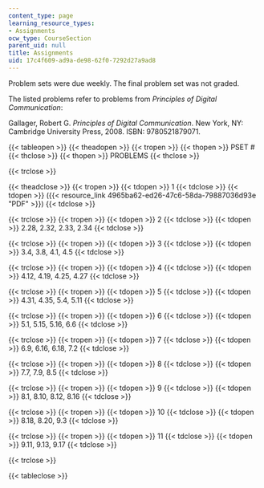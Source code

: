 ```yaml
---
content_type: page
learning_resource_types:
- Assignments
ocw_type: CourseSection
parent_uid: null
title: Assignments
uid: 17c4f609-ad9a-de98-62f0-7292d27a9ad8
---
```


Problem sets were due weekly. The final problem set was not graded.

The listed problems refer to problems from _Principles of Digital Communication_:

Gallager, Robert G. _Principles of Digital Communication_. New York, NY: Cambridge University Press, 2008. ISBN: 9780521879071.

{{< tableopen >}}
{{< theadopen >}}
{{< tropen >}}
{{< thopen >}}
PSET #
{{< thclose >}}
{{< thopen >}}
PROBLEMS
{{< thclose >}}

{{< trclose >}}

{{< theadclose >}}
{{< tropen >}}
{{< tdopen >}}
1
{{< tdclose >}}
{{< tdopen >}}
({{< resource_link 4965ba62-ed26-47c6-58da-79887036d93e "PDF" >}})
{{< tdclose >}}

{{< trclose >}}
{{< tropen >}}
{{< tdopen >}}
2
{{< tdclose >}}
{{< tdopen >}}
2.28, 2.32, 2.33, 2.34
{{< tdclose >}}

{{< trclose >}}
{{< tropen >}}
{{< tdopen >}}
3
{{< tdclose >}}
{{< tdopen >}}
3.4, 3.8, 4.1, 4.5
{{< tdclose >}}

{{< trclose >}}
{{< tropen >}}
{{< tdopen >}}
4
{{< tdclose >}}
{{< tdopen >}}
4.12, 4.19, 4.25, 4.27
{{< tdclose >}}

{{< trclose >}}
{{< tropen >}}
{{< tdopen >}}
5
{{< tdclose >}}
{{< tdopen >}}
4.31, 4.35, 5.4, 5.11
{{< tdclose >}}

{{< trclose >}}
{{< tropen >}}
{{< tdopen >}}
6
{{< tdclose >}}
{{< tdopen >}}
5.1, 5.15, 5.16, 6.6
{{< tdclose >}}

{{< trclose >}}
{{< tropen >}}
{{< tdopen >}}
7
{{< tdclose >}}
{{< tdopen >}}
6.9, 6.16, 6.18, 7.2
{{< tdclose >}}

{{< trclose >}}
{{< tropen >}}
{{< tdopen >}}
8
{{< tdclose >}}
{{< tdopen >}}
7.7, 7.9, 8.5
{{< tdclose >}}

{{< trclose >}}
{{< tropen >}}
{{< tdopen >}}
9
{{< tdclose >}}
{{< tdopen >}}
8.1, 8.10, 8.12, 8.16
{{< tdclose >}}

{{< trclose >}}
{{< tropen >}}
{{< tdopen >}}
10
{{< tdclose >}}
{{< tdopen >}}
8.18, 8.20, 9.3
{{< tdclose >}}

{{< trclose >}}
{{< tropen >}}
{{< tdopen >}}
11
{{< tdclose >}}
{{< tdopen >}}
9.11, 9.13, 9.17
{{< tdclose >}}

{{< trclose >}}

{{< tableclose >}}